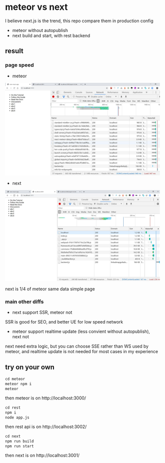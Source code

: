 # meteor vs next

I believe next.js is the trend, this repo compare them in production config

- meteor without autopublish
- next build and start, with rest backend

## result 

### page speed

- meteor

![meteor page speed](./images/meteor.jpg)

- next

![meteor page speed](./images/next.jpg)

next is 1/4 of meteor same data simple page

### main other diffs

- next support SSR, meteor not

SSR is good for SEO, and better UE for low speed network

- meteor support realtime update (less convient without autopublish), next not

next need extra logic, but you can choose SSE rather than WS used by meteor, and realtime update is not needed for most cases in my experience

## try on your own

```
cd meteor
meteor npm i
meteor
```
then meteor is on http://localhost:3000/

```
cd rest
npm i
node app.js
```
then rest api is on http://localhost:3002/

```
cd next
npm run build
npm run start
```
then next is on http://localhost:3001/